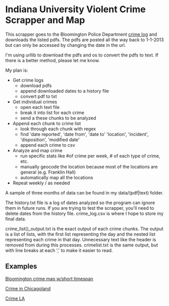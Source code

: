 # Indiana University Violent Crime Scrapper and Map

This scrapper goes to the Bloomington Police Department [crime log](http://www.indiana.edu/~iupd/dailyLog.html) and downloads the listed pdfs. The pdfs are posted all the way back to 1-1-2013 but can only be accessed by changing the date in the url.

I'm using urllib to download the pdfs and os to convert the pdfs to text. If there is a better method, please let me know. 

My plan is:
- Get crime logs
	- download pdfs 
	- append downloaded dates to a history file
	- convert pdf to txt
- Get individual crimes
	- open each text file
	- break it into list for each crime
	- send a these chunks to be analyzed
- Append each chunk to crime list
	- look through each chunk with regex
	- find 'date reported', 'date from', 'date to' 'location', 'incident', 'disposition', 'modified date'
	- append each crime to csv
- Analyze and map crime
	- run specific stats like #of crime per week, # of each type of crime, etc.
	- manually geocode the location because most of the locations are general (e.g. Franklin Hall)
	- automatically map all the locations
- Repeat weekly / as needed 

A sample of three months of data can be found in my data/(pdf|text) folder.

The history.txt file is a log of dates analyzed so the program can ignore them in future runs. If you are trying to test the scrapper, you'll need to delete dates from the history file. crime_log.csv is where I hope to store my final data.

crime_list()_output.txt is the exact output of each crime chunks. The output is a list of lists, with the first list representing the day and the nested list representing each crime in that day. Unnecessary text like the header is removed from during this processes. crimelist.txt is the same output, but with line breaks at each ',' to make it easier to read.

## Examples
[Bloomington crime map w/short timespan](https://jamesbenedict.carto.com/viz/886db910-0030-11e6-9f73-0e8c56e2ffdb/embed_map)

[Crime in Chicagoland](http://crime.chicagotribune.com/)

[Crime LA](http://maps.latimes.com/crime/)
